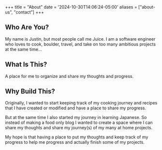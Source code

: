 +++
title = "About"
date = '2024-10-30T14:06:24-05:00'
aliases = ["about-us", "contact"]
+++
## Who Are You?
My name is Justin, but most people call me Juice.  I am a software engineer who loves to cook, boulder, travel, and take on too many ambitious projects at the same time...

## What Is This?
A place for me to organize and share my thoughts and progress.

## Why Build This?
Originally, I wanted to start keeping track of my cooking journey and recipes that I have created or modified and have a place to share my progress.    

But at the same time I also started my journey in learning Japanese.  So instead of making a food only blog I wanted to create a space where I can share my thoughts and share my journey(s) of my many at home projects.  

My hope is that having a place to put my thoughts and keep track of my progress to help me progress and actually finish some of my projects.  
